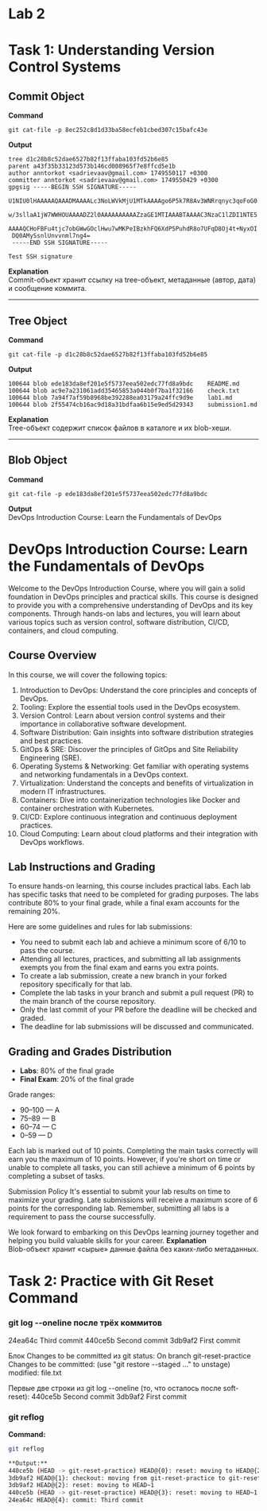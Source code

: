 # Lab 2 
# Task 1: Understanding Version Control Systems

## Commit Object  
**Command**  
```  
git cat-file -p 8ec252c8d1d33ba58ecfeb1cbed307c15bafc43e  
```  
**Output**  
```  
tree d1c28b8c52dae6527b82f13ffaba103fd52b6e85
parent a43f35b33123d573b146cd008965f7e8ffcd5e1b
author anntorkot <sadrievaav@gmail.com> 1749550117 +0300
committer anntorkot <sadrievaav@gmail.com> 1749550429 +0300
gpgsig -----BEGIN SSH SIGNATURE-----
 U1NIU0lHAAAAAQAAADMAAAALc3NoLWVkMjU1MTkAAAAgo6P5k7R8Av3WNRrqnyc3qoFoG0
 w/3sllaA1jW7WWHOUAAAADZ2l0AAAAAAAAAAZzaGE1MTIAAABTAAAAC3NzaC1lZDI1NTE5
 AAAAQCHoFBFu4tjc7obGWwGOclHwu7wMKPeIBzkhFQ6XdP5PuhdR8o7UFqD8Oj4t+NyxOI
 DQ0AMySsnlUnvvnml7ng4=
 -----END SSH SIGNATURE-----

Test SSH signature  
```  
**Explanation**  
Commit-объект хранит ссылку на tree-объект, метаданные (автор, дата) и сообщение коммита.

---

## Tree Object  
**Command**  
```  
git cat-file -p d1c28b8c52dae6527b82f13ffaba103fd52b6e85  
```  
**Output**  
```  
100644 blob ede183da8ef201e5f5737eea502edc77fd8a9bdc	README.md
100644 blob ac9e7a231061add35465853a044b0f7ba1f32166	check.txt
100644 blob 7a94f7af59b8968be392288ea03179a24ffc9d9e	lab1.md
100644 blob 2f55474cb16ac9d18a31bdfaa6b15e9ed5d29343	submission1.md  
```  
**Explanation**  
Tree-объект содержит список файлов в каталоге и их blob-хеши.

---

## Blob Object  
**Command**  
```  
git cat-file -p ede183da8ef201e5f5737eea502edc77fd8a9bdc 
```  
**Output**  
DevOps Introduction Course: Learn the Fundamentals of DevOps
# DevOps Introduction Course: Learn the Fundamentals of DevOps

Welcome to the DevOps Introduction Course, where you will gain a solid foundation in DevOps principles and practical skills. This course is designed to provide you with a comprehensive understanding of DevOps and its key components. Through hands-on labs and lectures, you will learn about various topics such as version control, software distribution, CI/CD, containers, and cloud computing.

## Course Overview

In this course, we will cover the following topics:

1. Introduction to DevOps: Understand the core principles and concepts of DevOps.
2. Tooling: Explore the essential tools used in the DevOps ecosystem.
3. Version Control: Learn about version control systems and their importance in collaborative software development.
4. Software Distribution: Gain insights into software distribution strategies and best practices.
5. GitOps & SRE: Discover the principles of GitOps and Site Reliability Engineering (SRE).
6. Operating Systems & Networking: Get familiar with operating systems and networking fundamentals in a DevOps context.
7. Virtualization: Understand the concepts and benefits of virtualization in modern IT infrastructures.
8. Containers: Dive into containerization technologies like Docker and container orchestration with Kubernetes.
9. CI/CD: Explore continuous integration and continuous deployment practices.
10. Cloud Computing: Learn about cloud platforms and their integration with DevOps workflows.

## Lab Instructions and Grading

To ensure hands-on learning, this course includes practical labs. Each lab has specific tasks that need to be completed for grading purposes. The labs contribute 80% to your final grade, while a final exam accounts for the remaining 20%.

Here are some guidelines and rules for lab submissions:

- You need to submit each lab and achieve a minimum score of 6/10 to pass the course.
- Attending all lectures, practices, and submitting all lab assignments exempts you from the final exam and earns you extra points.
- To create a lab submission, create a new branch in your forked repository specifically for that lab.
- Complete the lab tasks in your branch and submit a pull request (PR) to the main branch of the course repository.
- Only the last commit of your PR before the deadline will be checked and graded.
- The deadline for lab submissions will be discussed and communicated.

## Grading and Grades Distribution

- **Labs**: 80% of the final grade  
- **Final Exam**: 20% of the final grade  

Grade ranges:  
- 90–100 — A  
- 75–89 — B  
- 60–74 — C  
- 0–59  — D  

Each lab is marked out of 10 points. Completing the main tasks correctly will earn you the maximum of 10 points. However, if you're short on time or unable to complete all tasks, you can still achieve a minimum of 6 points by completing a subset of tasks.

Submission Policy
It's essential to submit your lab results on time to maximize your grading. Late submissions will receive a maximum score of 6 points for the corresponding lab. Remember, submitting all labs is a requirement to pass the course successfully.

We look forward to embarking on this DevOps learning journey together and helping you build valuable skills for your career. 
**Explanation**  
Blob-объект хранит «сырые» данные файла без каких-либо метаданных.

# Task 2: Practice with Git Reset Command
### **git log --oneline после трёх коммитов** 
24ea64c Third commit
440ce5b Second commit
3db9af2 First commit


Блок Changes to be committed из git status:
On branch git-reset-practice
Changes to be committed:
  (use "git restore --staged <file>..." to unstage)
    modified:   file.txt
    
Первые две строки из git log --oneline (то, что осталось после soft-reset):
440ce5b Second commit
3db9af2 First commit

### **git reflog** 

**Command:**  
```bash
git reflog

**Output:**
440ce5b (HEAD -> git-reset-practice) HEAD@{0}: reset: moving to HEAD@{2}
3db9af2 HEAD@{1}: checkout: moving from git-reset-practice to git-reset-practice
3db9af2 HEAD@{2}: reset: moving to HEAD~1
440ce5b (HEAD -> git-reset-practice) HEAD@{3}: reset: moving to HEAD~1
24ea64c HEAD@{4}: commit: Third commit

 
